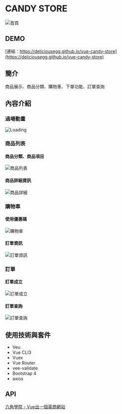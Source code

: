 # CANDY STORE
![首頁](https://i.imgur.com/JapjuHb.png)

## DEMO
[連結：https://deliciousegg.github.io/vue-candy-store](https://deliciousegg.github.io/vue-candy-store)

## 簡介
商品展示、商品分類、購物車、下單功能、訂單查詢

## 內容介紹
### 過場動畫
![Loading](https://media.giphy.com/media/3gPGGUYILTiFksUvuv/giphy.gif)

### 商品列表
#### 商品分類、商品項目
![商品列表](https://i.imgur.com/ZoIQBBD.png)
#### 商品詳細資訊
![商品詳細](https://i.imgur.com/vtJ5BSb.png)

### 購物車
#### 使用優惠碼
![購物車](https://i.imgur.com/Z9fePUs.png)
#### 訂單資訊
![訂單資訊](https://i.imgur.com/W7H2MPW.png)

### 訂單
#### 訂單成立
![訂單成立](https://i.imgur.com/j4syyFy.png)
#### 訂單查詢
![訂單查詢](https://i.imgur.com/yP8JLvS.png)

## 使用技術與套件
* Veu
* Vue CLI3
* Vuex
* Vue Router
* vee-validate
* Bootstrap 4
* axios

## API
[六角學院 - Vue出一個電商網站](https://www.hexschool.com/)
